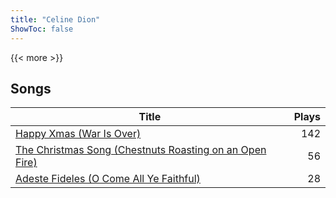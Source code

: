 ```yaml
---
title: "Celine Dion"
ShowToc: false
---
```


{{< more >}}

## Songs
Title | Plays 
----- | -----: 
[Happy Xmas (War Is Over)](/songs/happy-xmas-war-is-over) | 142
[The Christmas Song (Chestnuts Roasting on an Open Fire)](/songs/the-christmas-song-chestnuts-roasting-on-an-open-fire) | 56
[Adeste Fideles (O Come All Ye Faithful)](/songs/adeste-fideles-o-come-all-ye-faithful) | 28

